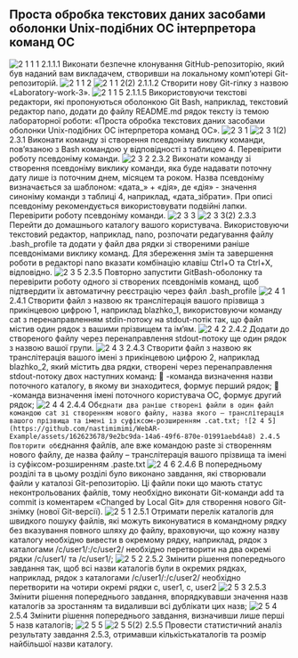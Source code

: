 ## Проста обробка текстових даних засобами оболонки Unix-подібних ОС інтерпретора команд ОС
![2 1 1 1](https://github.com/nastimimimi/WebAR-Example/assets/162623678/f147ecfc-5793-4ea3-9fd7-8de0ce31e49d)
2.1.1.1 Виконати безпечне клонування GitHub-репозиторію, який був наданий вам викладачем, створивши на локальному комп’ютері Git-репозиторій.
![2 1 1 2](https://github.com/nastimimimi/WebAR-Example/assets/162623678/bee72628-7ba1-4e43-b3bd-25ede129385a)
![2 1 1 2(2)](https://github.com/nastimimimi/WebAR-Example/assets/162623678/624d0adc-9f24-40cd-b62f-ea14d7c777ed)
2.1.1.2 Створити нову Git-гілку з назвою «Laboratory-work-3».
![2 1 1 5](https://github.com/nastimimimi/WebAR-Example/assets/162623678/438f39d0-ac42-4c8f-8da1-d4cbc77f43c6)
2.1.1.5 Використовуючи текстові редактори, які пропонуються оболонкою Git Bash, наприклад, текстовий редактор nano, додати до файлу README.md рядок тексту із темою лабораторної роботи: «Проста обробка текстових даних засобами оболонки Unix-подібних ОС інтерпретора команд ОС».
![2 3 1](https://github.com/nastimimimi/WebAR-Example/assets/162623678/ecbeba55-3c7d-44d4-85d0-ee73b33205c0)
![2 3 1(2)](https://github.com/nastimimimi/WebAR-Example/assets/162623678/0f590275-1fc7-4a08-9bda-f9594af63824)
2.3.1 Виконати команду зі створення псевдоніму виклику команди, пов’язаною з Bash командою у відповідності з таблицею 4. Перевірити роботу псевдоніму команди.
![2 3 2](https://github.com/nastimimimi/WebAR-Example/assets/162623678/9c07a35a-5aef-4184-b2ec-09db96005abc)
2.3.2 Виконати команду зі створення псевдоніму виклику команди, яка буде надавати поточну дату лише із поточним днем, місяцем та роком. Назва псевдоніму визначається за шаблоном: «дата_» + «дія», де «дія» - значення синоніму команди з таблиці 4, наприклад, «дата_зібрати». При описі псевдоніму рекомендується використовувати подвійні лапки. Перевірити роботу псевдоніму команди.
![2 3 3](https://github.com/nastimimimi/WebAR-Example/assets/162623678/6c3b5566-adf0-4fb1-93ca-207fe580cb8e)
![2 3 3(2)](https://github.com/nastimimimi/WebAR-Example/assets/162623678/3077cb4c-cbb4-4ef3-b121-2f40818f8b48)
2.3.3 Перейти до домашнього каталогу вашого користувача. Використовуючи текстовий редактор, наприклад, nano, розпочати редагування файлу .bash_profile та додати у файл два рядки зі створеними раніше псевдонімами виклику команд. Для збереження змін та завершення роботи в редакторі nano вказати комбінацію клавіш Ctrl+O та Ctrl+X, відповідно.
![2 3 5](https://github.com/nastimimimi/WebAR-Example/assets/162623678/4ad994d1-4bce-4af5-b227-7e5fd0b04b44)
2.3.5 Повторно запустити GitBash-оболонку та перевірити роботу одного зі створених псевдонімів команд, щоб підтвердити їх автоматичну реєстрацію через файл .bash_profile
![2 4 1](https://github.com/nastimimimi/WebAR-Example/assets/162623678/be33806e-f0f2-4e8a-ac5a-c1b700219a82)
2.4.1 Створити файл з назвою як транслітерація вашого прізвища з прикінцевою цифрою 1, наприклад blazhko_1, використовуючи команду cat з перенаправленням stdin-потоку на stdout-потік так, що файл містив один рядок з вашими прізвищем та ім’ям.
![2 4 2](https://github.com/nastimimimi/WebAR-Example/assets/162623678/1389de2c-44c0-4803-b2d0-6e7822af0c0e)
2.4.2 Додати до створеного файлу через перенаправлення stdout-потоку ще один рядок з назвою вашої групи.
![2 4 3](https://github.com/nastimimimi/WebAR-Example/assets/162623678/4fb869c4-4211-4679-a7f0-574da87c0126)
2.4.3 Створити файл з назвою як транслітерація вашого імені з прикінцевою цифрою 2, наприклад blazhko_2, який містить два рядки, створені через перенаправлення stdout-потоку двох наступних команд:
 -команда визначення назви поточного каталогу, в якому ви знаходитеся, формує перший рядок;
 -команда визначення імені поточного користувача ОС, формує другий рядок;
![2 4 4](https://github.com/nastimimimi/WebAR-Example/assets/162623678/6c215f26-5ee5-4754-b006-715a9206a9fd)
2.4.4 Об`єднати два раніше створені файли в один файл командою cat зі створенням нового файлу, назва якого – транслітерація вашого прізвища та імені із суфіксом-розширенням .cat.txt;
![2 4 5](https://github.com/nastimimimi/WebAR-Example/assets/162623678/9e2bc9da-14a6-49f6-870e-01991aebd4a8)
2.4.5 Повторити об`єднання файлів, але вже командою paste зі створенням нового файлу, де назва файлу – транслітерація вашого прізвища та імені із суфіксом-розширенням .paste.txt
![2 4 6](https://github.com/nastimimimi/WebAR-Example/assets/162623678/75d7cab6-ecde-40c0-a286-563b9809f984)
2.4.6 В попередньому розділі та в цьому розділі було виконано завдання, які створювали файли у каталозі Git-репозиторію. Ці файли поки що мають статус неконтрольованих файлів, тому необхідно виконати Git-команди add та commit із коментарем «Changed by Local Git» для створення нового Git-знімку (нової Git-версії).
![2 5 1](https://github.com/nastimimimi/WebAR-Example/assets/162623678/4a873cec-fd80-4ed2-a201-0b47a450d2b5)
2.5.1 Отримати перелік каталогів для швидкого пошуку файлів, які можуть виконуватися в командному рядку без вказування повного шляху до файлу, враховуючи, що кожну назву каталогу необхідно вивести в окремому рядку, наприклад, рядок з каталогами /c/user1/:/c/user2/ необхідно перетворити на два окремі рядки /c/user1/ та /c/user1/;
![2 5 2](https://github.com/nastimimimi/WebAR-Example/assets/162623678/ade4c185-5608-49b2-96fd-3f60010a9f24)
2.5.2 Змінити рішення попереднього завдання так, щоб всі назви каталогів були в окремих рядках, наприклад, рядок з каталогами /c/user1/:/c/user2/ необхідно перетворити на чотири окремі рядки c, user1, c, user2
![2 5 3](https://github.com/nastimimimi/WebAR-Example/assets/162623678/bdccf23a-09ca-43dc-9dad-178f41557620)
2.5.3 Змінити рішення попереднього завдання, впорядкувавши значення назв каталогів за зростанням та видаливши всі дублікати цих назв;
![2 5 4](https://github.com/nastimimimi/WebAR-Example/assets/162623678/880cbfcb-be75-44ee-aeb6-3921d900f770)
2.5.4 Змінити рішення попереднього завдання, визначивши лише перші 5 назв каталогів;
![2 5 5](https://github.com/nastimimimi/WebAR-Example/assets/162623678/0ccb8c6e-65d6-4cdc-9fa3-7bb7a40a7e93)
![2 5 5(2)](https://github.com/nastimimimi/WebAR-Example/assets/162623678/b3fed7d5-22fa-4573-8fb7-3e55a6b828fd)
2.5.5 Провести статистичний аналіз результату завдання 2.5.3, отримавши кількістькаталогів та розмір найбільшої назви каталогу.
